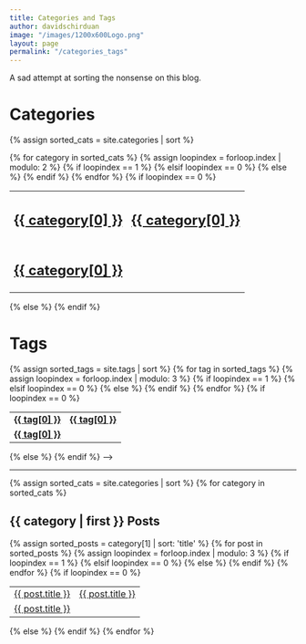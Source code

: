 ```yaml
---
title: Categories and Tags
author: davidschirduan
image: "/images/1200x600Logo.png"
layout: page
permalink: "/categories_tags"
---
```


A sad attempt at sorting the nonsense on this blog.

<h1>Categories</h1>

{% assign sorted_cats = site.categories | sort %}
<table class="categories">{% for category in sorted_cats %}
  {% assign loopindex = forloop.index | modulo: 2 %}
  {% if loopindex == 1 %}
    <tr><td><a href="#{{ category[0] | slugify }}"><h2>{{ category[0] }}</h2></a></td>
  {% elsif loopindex == 0 %}
    <td><a href="#{{ category[0] | slugify }}"><h2>{{ category[0] }}</h2></a></td></tr>
  {% else %}
    <td><a href="#{{ category[0] | slugify }}"><h2>{{ category[0] }}</h2></a></td>
  {% endif %}
{% endfor %}
{% if loopindex == 0 %}
  </table>
{% else %}
  </tr></table>
{% endif %}

<!-->

<h1>Tags</h1>

{% assign sorted_tags = site.tags | sort %}
<table class="categories">{% for tag in sorted_tags %}
  {% assign loopindex = forloop.index | modulo: 3 %}
  {% if loopindex == 1 %}
    <tr><td><strong><a href="#{{ tag[0] | slugify }}">{{ tag[0] }}</a></strong></td>
  {% elsif loopindex == 0 %}
    <td><strong><a href="#{{ tag[0] | slugify }}">{{ tag[0] }}</a></strong></td></tr>
  {% else %}
    <td><strong><a href="#{{ tag[0] | slugify }}">{{ tag[0] }}</a></strong></td>
  {% endif %}
{% endfor %}
{% if loopindex == 0 %}
  </table>
{% else %}
  </tr></table>
{% endif %}
-->
<hr/>

{% assign sorted_cats = site.categories | sort %}
{% for category in sorted_cats %}
  <h2 id="{{ category[0] | slugify }}">{{ category | first }} Posts</h2>
  {% assign sorted_posts = category[1] | sort: 'title' %}
  <table class="categories">{% for post in sorted_posts %}
    {% assign loopindex = forloop.index | modulo: 3 %}
    {% if loopindex == 1 %}
      <tr><td><a href="{{ site.baseurl }}{{ post.url }}">{{ post.title }}</a></td>
    {% elsif loopindex == 0 %}
      <td><a href="{{ site.baseurl }}{{ post.url }}">{{ post.title }}</a></td></tr>
    {% else %}
      <td><a href="{{ site.baseurl }}{{ post.url }}">{{ post.title }}</a></td>
    {% endif %}
  {% endfor %}
  {% if loopindex == 0 %}
    </table>
  {% else %}
    </tr></table>
  {% endif %}
{% endfor %}
<!--
{% assign sorted_tags = site.tags | sort %}
{% for tag in sorted_tags%}
  <h2 id="{{ tag[0] | slugify }}">{{ tag | first }} Posts</h2>
  {% assign sorted_posts = tag[1] | sort: 'title' %}
  <table class="categories">{% for post in sorted_posts %}
    {% assign loopindex = forloop.index | modulo: 3 %}
    {% if loopindex == 1 %}
      <tr><td><a href="{{ site.baseurl }}{{ post.url }}">{{ post.title }}</a></td>
    {% elsif loopindex == 0 %}
      <td><a href="{{ site.baseurl }}{{ post.url }}">{{ post.title }}</a></td></tr>
    {% else %}
      <td><a href="{{ site.baseurl }}{{ post.url }}">{{ post.title }}</a></td>
    {% endif %}
  {% endfor %}
  {% if loopindex == 0 %}
    </table>
  {% else %}
    </tr></table>
  {% endif %}
{% endfor %}
-->